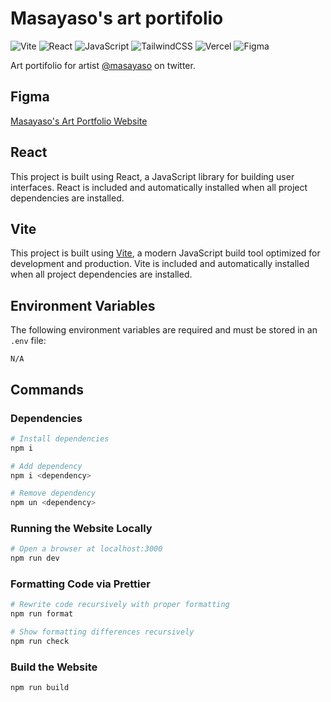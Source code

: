 # Masayaso's art portifolio
![Vite](https://img.shields.io/badge/Vite-%23f712ff?style=for-the-badge&logo=Vite&logoColor=%23ffffff)
![React](https://img.shields.io/badge/React-%2300d1ff?style=for-the-badge&logo=React&logoColor=%23ffffff&color=%2300d1ff)
![JavaScript](https://img.shields.io/badge/javascript-%23323330.svg?style=for-the-badge&logo=javascript&logoColor=%23F7DF1E)
![TailwindCSS](https://img.shields.io/badge/tailwindcss-%2338B2AC.svg?style=for-the-badge&logo=tailwind-css&logoColor=white)
![Vercel](https://img.shields.io/badge/Vercel-%23000000?style=for-the-badge&logo=Vercel&logoColor=%23ffffff&color=%23000000)
![Figma](https://img.shields.io/badge/figma-%23F24E1E.svg?style=for-the-badge&logo=figma&logoColor=white)

Art portifolio for artist [@masayaso](https://x.com/masayaso) on twitter. 

## Figma

[Masayaso's Art Portfolio Website](https://www.figma.com/design/xAU0cVk1O4ujFwAlzk49fg/masayaso's-art-portfolio?node-id=0-1&t=KFMFWpH9oO3hqzeY-1)

## React
This project is built using React, a JavaScript library for building user interfaces. React is included and automatically installed when all project dependencies are installed.

## Vite

This project is built using [Vite](https://vite.dev/), a modern JavaScript build tool optimized for development and production. Vite is included and automatically installed when all project dependencies are installed.
## Environment Variables

The following environment variables are required and must be stored in an `.env` file:

```env
N/A
```
## Commands

### Dependencies

```bash
# Install dependencies
npm i

# Add dependency
npm i <dependency>

# Remove dependency
npm un <dependency>
```

### Running the Website Locally

```bash
# Open a browser at localhost:3000
npm run dev
```

### Formatting Code via Prettier

```bash
# Rewrite code recursively with proper formatting
npm run format

# Show formatting differences recursively
npm run check
```

### Build the Website

```bash
npm run build
```


